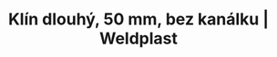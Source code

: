 ---
Filename: "klin-dlouhy-50-mm-bez-kanalku"
Link: "file:/Users/vinayakpatel/Downloads/www.weldplast.cz/klin-dlouhy-50-mm-bez-kanalku"
product_name: "Klín dlouhý, 50 mm, bez kanálku"
product_id: "Obj. číslo:155.630"
title: "Klín dlouhý, 50 mm, bez kanálku | Weldplast"
product_desc: ""
product_specs: ""
product_downloads: ""
href: ""
p_desc_2: ""
accessories: ""
similar_products: ""
---
